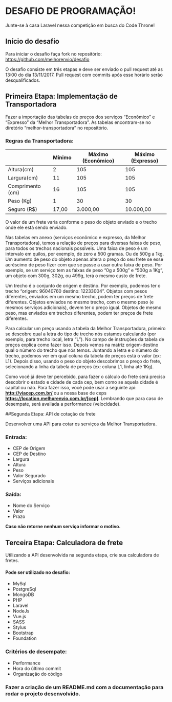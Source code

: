# DESAFIO DE PROGRAMAÇÃO!
Junte-se à casa Laravel nessa competição em busca do Code Throne!


## Início do desafio

  Para iniciar o desafio faça fork no repositório: https://github.com/melhorenvio/desafio

  O desafio consiste em três etapas e deve ser enviado o pull request até as 13:00 do dia 13/11/2017. Pull request com commits após esse horário serão desqualificados.

## Primeira Etapa: Implementação de Transportadora

  Fazer a importação das tabelas de preços dos serviços “Econômico” e “Expresso” da “Melhor Transportadora”. As tabelas encontram-se no diretório “melhor-transportadora” no repositório.

### Regras da Transportadora:


|                  | Mínimo | Máximo (Econômico) | Máximo (Expresso) |
|------------------|--------|--------------------|-------------------|
| Altura(cm)       | 2      | 105                | 105               |
| Largura(cm)      | 11     | 105                | 105               |
| Comprimento (cm) | 16     | 105                | 105               |
| Peso (Kg)        | 1      | 30                 | 30                |
| Seguro (R$)      | 17,00  | 3.000,00           | 10.000,00         |


O valor de um frete varia conforme o peso do objeto enviado e o trecho onde ele está sendo enviado. 

Nas tabelas em anexo (serviços econômico e expresso, da Melhor Transportadora), temos a relação de preços para diversas faixas de peso, para todos os trechos nacionais possíveis.
Uma faixa de peso é um intervalo em quilos, por exemplo, de zero a 500 gramas. Ou de 500g a 1kg. Um aumento de peso do objeto apenas altera o preço do seu frete se esse acréscimo de peso fizer com que se passe a usar outra faixa de peso. Por exemplo, se um serviço tem as faixas de peso “0g a 500g” e “500g a 1Kg”, um objeto com 300g, 302g, ou 499g, terá o mesmo custo de frete.

Um trecho é o conjunto de origem e destino. Por exemplo, podemos ter o trecho “origem: 96040760 destino: 12233004”. 
Objetos com pesos diferentes, enviados em um mesmo trecho, podem ter preços de frete diferentes. Objetos enviados no mesmo trecho, com o mesmo peso (e mesmos serviços adicionais), devem ter o preço igual. Objetos de mesmo peso, mas enviados em trechos diferentes, podem ter preços de frete diferentes.

Para calcular um preço usando a tabela da Melhor Transportadora, primeiro se descobre qual a letra do tipo de trecho nós estamos calculando (por exemplo, para trecho local, letra “L”). No campo de instruções da tabela de preços explica como fazer isso. Depois vemos na matriz origem-destino qual o número do trecho que nós temos. Juntando a letra e o número do trecho, podemos ver em qual coluna da tabela de preços está o valor (ex: L1). Depois disso, usando o peso do objeto descobrimos o preço do frete, selecionando a linha da tabela de preços (ex: coluna L1, linha até 1Kg).

Como você já deve ter percebido, para fazer o cálculo do frete será preciso descobrir o estado e cidade de cada cep, bem como se aquela cidade é capital ou não. Para fazer isso, você pode usar a seguinte api: **http://viacep.com.br/** ou a nossa base de ceps **https://location.melhorenvio.com.br/[cep]**. Lembrando que para caso de desempate, será avaliada a performance (velocidade).

##Segunda Etapa: API de cotação de frete

Desenvolver uma API para cotar os serviços da Melhor Transportadora.

### Entrada:  
 * CEP de Origem  
 * CEP de Destino  
 * Largura  
 * Altura  
 * Peso  
 * Valor Segurado  
 * Serviços adicionais  

### Saída:
 * Nome do Serviço  
 * Valor  
 * Prazo  

**Caso não retorne nenhum serviço informar o motivo.**



## Terceira Etapa: Calculadora de frete

Utilizando a API desenvolvida na segunda etapa, crie sua calculadora de fretes.

#### Pode ser utilizado no desafio:  
 * MySql  
 * PostgreSql  
 * MongoDB  
 * PHP  
 * Laravel  
 * NodeJs  
 * Vue.js  
 * SASS  
 * Stylus  
 * Bootstrap  
 * Foundation  

### Critérios de desempate:  
 * Performance  
 * Hora do último commit  
 * Organização do código  


### Fazer a criação de um README.md com a documentação para rodar o projeto desenvolvido.
